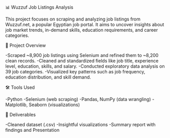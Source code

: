 📊 Wuzzuf Job Listings Analysis

This project focuses on scraping and analyzing job listings from Wuzzuf.net, a popular Egyptian job portal. It aims to uncover insights about job market trends, in-demand skills, education requirements, and career categories.

📌 Project Overview

-Scraped ~8,900 job listings using Selenium and refined them to ~8,200 clean records.
-Cleaned and standardized fields like job title, experience level, education, skills, and salary.
-Conducted exploratory data analysis on 39 job categories.
-Visualized key patterns such as job frequency, education distribution, and skill demand.

🛠️ Tools Used

-Python
-Selenium (web scraping)
-Pandas, NumPy (data wrangling)
-Matplotlib, Seaborn (visualizations)

📁 Deliverables

-Cleaned dataset (.csv)
-Insightful visualizations
-Summary report with findings and Presentation
